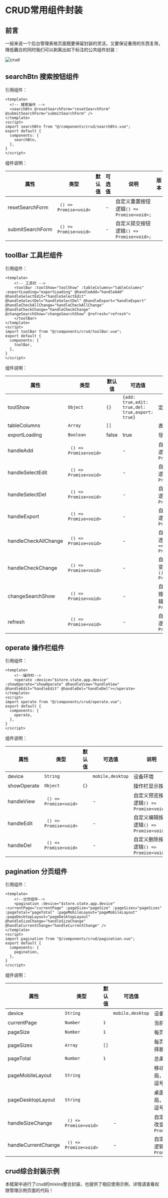 # CRUD常用组件封装

## 前言
一般来说一个后台管理表格页面既要保留封装的灵活，又要保证重用的东西复用，降低藕合的同时我们可以剥离出如下标注的公共组件封装：

![crud](/crud.png)

## searchBtn 搜索按钮组件
引用组件：
```vue
<template>
  <!-- 搜索操作 -->
  <searchBtn @resetSearchForm="resetSearchForm" @submitSearchForm="submitSearchForm" />
</template>
<script>
import searchBtn from "@/components/crud/searchBtn.vue";
export default {
  components: {
    searchBtn,
  },
}
</script>
```
组件说明：

| 属性 | 类型 | 默认值 | 可选值 | 说明 | 版本 |
| --- | --- | --- | --- | --- | -- |
| resetSearchForm | ` () => Promise<void>` |  | - | 自定义重置按钮逻辑`() => Promise<void>;` |  |
| submitSearchForm | ` () => Promise<void>` |  | - | 自定义提交按钮逻辑`() => Promise<void>;` |  |

## toolBar 工具栏组件
引用组件：
```vue
<template>
    <!-- 工具栏 -->
    <toolBar :toolShow="toolShow" :tableColumns="tableColumns" :exportLoading="exportLoading" @handleAdd="handleAdd" @handleSelectEdit="handleSelectEdit" @handleSelectDel="handleSelectDel" @handleExport="handleExport" @handleCheckAllChange="handleCheckAllChange" @handleCheckChange="handleCheckChange" @changeSearchShow="changeSearchShow" @refresh="refresh">
    </toolBar>
</template>
<script>
import toolBar from "@/components/crud/toolBar.vue";
export default {
  components: {
    toolBar,
  },
}
</script>
```
组件说明：

| 属性 | 类型 | 默认值 | 可选值 | 说明 | 版本 |
| --- | --- | --- | --- | --- | -- |
| toolShow | `Object` | `{}` | `{add: true,edit: true,del: true,export: true}` | 定义显示的按钮 |  |
| tableColumns | `Array` | `[]` |  | 表格列筛选数据 |  |
| exportLoading | `Boolean` | false | true | 导出按钮动画 |  |
| handleAdd | ` () => Promise<void>` |  | - | 自定义新增按钮逻辑`() => Promise<void>;` |  |
| handleSelectEdit | ` () => Promise<void>` |  | - | 自定义编辑按钮逻辑`() => Promise<void>;` |  |
| handleSelectDel | ` () => Promise<void>` |  | - | 自定义删除按钮逻辑`() => Promise<void>;` |  |
| handleExport | ` () => Promise<void>` |  | - | 自定义导出按钮逻辑`() => Promise<void>;` |  |
| handleCheckAllChange | ` () => Promise<void>` |  | - | 自定义表格列全选按钮逻辑`() => Promise<void>;` |  |
| handleCheckChange | ` () => Promise<void>` |  | - | 自定义表格列改变选择按钮逻辑`() => Promise<void>;` |  |
| changeSearchShow | ` () => Promise<void>` |  | - | 自定义显示隐藏搜索表单按钮逻辑`() => Promise<void>;` |  |
| refresh | ` () => Promise<void>` |  | - | 自定义刷新按钮逻辑`() => Promise<void>;` |  |

## operate 操作栏组件
引用组件：
```vue
<template>
    <!--操作栏-->
    <operate :device="$store.state.app.device" :showOperate="showOperate" @handleView="handleView" @handleEdit="handleEdit" @handleDel="handleDel"></operate>
</template>
<script>
import operate from "@/components/crud/operate.vue";
export default {
  components: {
    operate,
  },
}
</script>
```
组件说明：

| 属性 | 类型 | 默认值 | 可选值 | 说明 | 版本 |
| --- | --- | --- | --- | --- | -- |
| device | `String` |  | `mobile,desktop` | 设备环境 |  |
| showOperate | `Object` | `{}` |  |  操作栏显示按钮 |  |
| handleView | ` () => Promise<void>` |  | - | 自定义预览按钮逻辑`() => Promise<void>;` |  |
| handleEdit | ` () => Promise<void>` |  | - | 自定义编辑按钮逻辑`() => Promise<void>;` |  |
| handleDel | ` () => Promise<void>` |  | - | 自定义删除按钮逻辑`() => Promise<void>;` |  |

## pagination 分页组件
引用组件：
```vue
<template>
    <!--分页组件-->
    <pagination :device="$store.state.app.device" :currentPage="currentPage" :pageSize="pageSize" :pageSizes="pageSizes" :pageTotal="pageTotal" :pageMobileLayout="pageMobileLayout" :pageDesktopLayout="pageDesktopLayout" @handleSizeChange="handleSizeChange" @handleCurrentChange="handleCurrentChange" />
</template>
<script>
import pagination from "@/components/crud/pagination.vue";
export default {
  components: {
    pagination,
  },
}
</script>
```
组件说明：

| 属性 | 类型 | 默认值 | 可选值 | 说明 | 版本 |
| --- | --- | --- | --- | --- | -- |
| device | `String` |  | `mobile,desktop` | 设备环境 |  |
| currentPage | `Number` | `1` |  |  当前页码 |  |
| pageSize | `Number` | `1` |  |  每页条数 |  |
| pageSizes | `Array` | `[]` |  |  每页显示个数选择器的选项设置 |  |
| pageTotal | `Number` | `1` |  |  总条目数 |  |
| pageMobileLayout | `String` |  |  |  移动端组件布局，子组件名用逗号分隔 |  |
| pageDesktopLayout | `String` |  |  |  桌面端组件布局，子组件名用逗号分隔 |  |
| handleSizeChange | ` () => Promise<void>` |  | - | 自定义每页条数改变逻辑`() => Promise<void>;` |  |
| handleCurrentChange | ` () => Promise<void>` |  | - | 自定义页码切换逻辑`() => Promise<void>;` |  |

## crud综合封装示例
本框架中进行了crud的mixins整合封装，也提供了相应使用示例，详情请查看权限管理示例页面的代码！